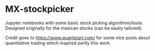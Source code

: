 # MX-stockpicker
Jupyter notebooks with some basic stock picking algorithms/tools. 
Designed originally for the mexican stocks (can be easily tailored).

Credit goes to https://www.quantstart.com/ for some nice posts about quantitative trading which inspired partly this work.
